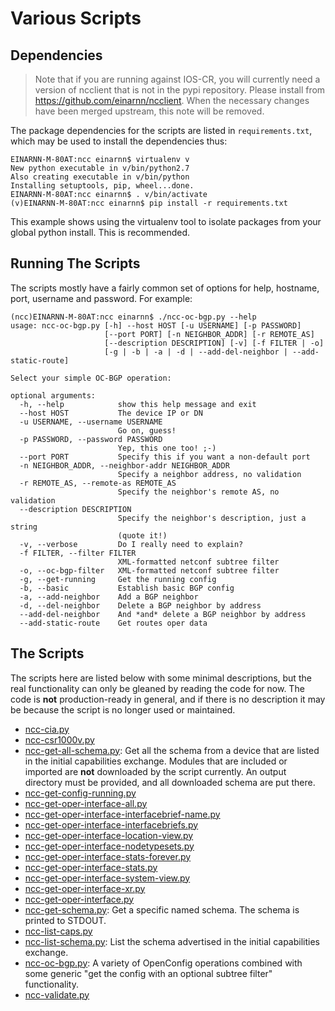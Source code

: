 # Various Scripts

## Dependencies

> Note that if you are running against IOS-CR, you will currently need a version of ncclient that is not in the pypi repository. Please install from https://github.com/einarnn/ncclient. When the necessary changes have been merged upstream, this note will be removed.

The package dependencies for the scripts are listed in ```requirements.txt```, which may be used to install the dependencies thus:

```
EINARNN-M-80AT:ncc einarnn$ virtualenv v
New python executable in v/bin/python2.7
Also creating executable in v/bin/python
Installing setuptools, pip, wheel...done.
EINARNN-M-80AT:ncc einarnn$ . v/bin/activate
(v)EINARNN-M-80AT:ncc einarnn$ pip install -r requirements.txt
```

This example shows using the virtualenv tool to isolate packages from your global python install. This is recommended.

## Running The Scripts

The scripts mostly have a fairly common set of options for help, hostname, port, username and password. For example:

```
(ncc)EINARNN-M-80AT:ncc einarnn$ ./ncc-oc-bgp.py --help
usage: ncc-oc-bgp.py [-h] --host HOST [-u USERNAME] [-p PASSWORD]
                     [--port PORT] [-n NEIGHBOR_ADDR] [-r REMOTE_AS]
                     [--description DESCRIPTION] [-v] [-f FILTER | -o]
                     [-g | -b | -a | -d | --add-del-neighbor | --add-static-route]

Select your simple OC-BGP operation:

optional arguments:
  -h, --help            show this help message and exit
  --host HOST           The device IP or DN
  -u USERNAME, --username USERNAME
                        Go on, guess!
  -p PASSWORD, --password PASSWORD
                        Yep, this one too! ;-)
  --port PORT           Specify this if you want a non-default port
  -n NEIGHBOR_ADDR, --neighbor-addr NEIGHBOR_ADDR
                        Specify a neighbor address, no validation
  -r REMOTE_AS, --remote-as REMOTE_AS
                        Specify the neighbor's remote AS, no validation
  --description DESCRIPTION
                        Specify the neighbor's description, just a string
                        (quote it!)
  -v, --verbose         Do I really need to explain?
  -f FILTER, --filter FILTER
                        XML-formatted netconf subtree filter
  -o, --oc-bgp-filter   XML-formatted netconf subtree filter
  -g, --get-running     Get the running config
  -b, --basic           Establish basic BGP config
  -a, --add-neighbor    Add a BGP neighbor
  -d, --del-neighbor    Delete a BGP neighbor by address
  --add-del-neighbor    And *and* delete a BGP neighbor by address
  --add-static-route    Get routes oper data
```

## The Scripts

The scripts here are listed below with some minimal descriptions, but the real functionality can only be gleaned by reading the code for now. The code is **not** production-ready in general, and if there is no description it may be because the script is no longer used or maintained.

- [ncc-cia.py](ncc-cia.py)
- [ncc-csr1000v.py](ncc-csr1000v.py)
- [ncc-get-all-schema.py](ncc-get-all-schema.py): Get all the schema from a device that are listed in the initial capabilities exchange. Modules that are included or imported are **not** downloaded by the script currently. An output directory must be provided, and all downloaded schema are put there.
- [ncc-get-config-running.py](ncc-get-config-running.py)
- [ncc-get-oper-interface-all.py](ncc-get-oper-interface-all.py)
- [ncc-get-oper-interface-interfacebrief-name.py](ncc-get-oper-interface-interfacebrief-name.py)
- [ncc-get-oper-interface-interfacebriefs.py](ncc-get-oper-interface-interfacebriefs.py)
- [ncc-get-oper-interface-location-view.py](ncc-get-oper-interface-location-view.py)
- [ncc-get-oper-interface-nodetypesets.py](ncc-get-oper-interface-nodetypesets.py)
- [ncc-get-oper-interface-stats-forever.py](ncc-get-oper-interface-stats-forever.py)
- [ncc-get-oper-interface-stats.py](ncc-get-oper-interface-stats.py)
- [ncc-get-oper-interface-system-view.py](ncc-get-oper-interface-system-view.py)
- [ncc-get-oper-interface-xr.py](ncc-get-oper-interface-xr.py)
- [ncc-get-oper-interface.py](ncc-get-oper-interface.py)
- [ncc-get-schema.py](ncc-get-schema.py): Get a specific named schema. The schema is printed to STDOUT.
- [ncc-list-caps.py](ncc-list-caps.py)
- [ncc-list-schema.py](ncc-list-schema.py): List the schema advertised in the initial capabilities exchange.
- [ncc-oc-bgp.py](ncc-oc-bgp.py): A variety of OpenConfig operations combined with some generic "get the config with an optional subtree filter" functionality.
- [ncc-validate.py](ncc-validate.py)
